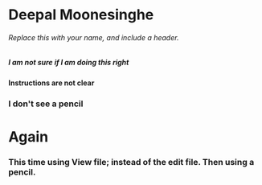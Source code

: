 <h1> Deepal Moonesinghe 
<h6> Replace this with your name, and include a header.
  <h5>  I am not sure if I am doing this right
    <h4>  Instructions are not clear
      <h3> I don't see a pencil
<H1> Again
  <h3> This time using View file; instead of the edit file.  Then using a pencil.  
